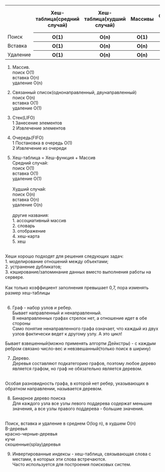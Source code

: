 <table>
    <tr>
        <th></th>
        <th>Хеш-таблица(средний случай)</th>
        <th>Хеш-таблица(худший случай)</th>
        <th>Массивы</th>
        <th>Связанные списки</th>
        <th>Бинарное дерево поиска(средний случай)</th>
        <th>Бинарное дерево поиска(худший случай)</th>
    </tr>
    <tr>
        <td>Поиск</td>
        <th>O(1)</th>
        <th>O(n)</th>
        <th>O(1)</th>
        <th>O(n)</th>
        <th>O(log n)</th>
        <th>O(n)</th>
    </tr>
    <tr>
        <td>Вставка</td>
        <th>O(1)</th>
        <th>O(n)</th>
        <th>O(n)</th>
        <th>O(1)</th>
        <th>O(log n)</th>
        <th></th>
    </tr>
    <tr>
        <td>Удаление</td>
        <th>O(1)</th>
        <th>O(n)</th>
        <th>O(n)</th>
        <th>O(1)</th>
        <th>O(log n)</th>
        <th></th>
    </tr>
</table>


1. Массив.<br>
    поиск O(1)<br>
    вставка O(n)<br>
    удаление O(n)<br>

2. Связанный список(однонаправленный, двунаправленный)<br>
    поиск O(n)<br>
    вставка O(1)<br>
    удаление O(1)<br>

3. Стек(LIFO)<br>
    1 Занесение элементов<br>
    2 Извлечение элементов<br>

4. Очередь(FIFO)<br>
    1 Постановка в очередь O(1)<br>
    2 Извлечение из очереди<br>

5. Хеш-таблица = Хеш-функция + Массив<br>
    Средний случай:<br>
    поиск O(1)<br>
    вставка O(1)<br>
    удаление O(1)<br>
    <br>
    Худший случай:<br>
    поиск O(n)<br>
    вставка O(n)<br>
    удаление O(n)<br>
    <br>
    другие названия:<br>
        1. ассоциативный массив<br>
        2. словарь<br>
        3. отображение<br>
        4. хеш-карта<br>
        5. хеш<br>
<br>
Хеши хорошо подходят для решения следующих задач: <br>
    1. моделирование отношений между объектами; <br>
    2. устранение дубликатов; <br>
    3. кэширование/запоминание данных вместо выполнения работы на сервере. <br>
<br>
Как только коэффициент заполнения превышает 0,7, пора изменять размер хеш-таблицы<br>
<br>
   
6. Граф - набор узлов и ребер.<br>
Бывает направленный и ненаправленный.<br>
В ненаправленных графах стрелок нет, а отношение идет в обе стороны<br>
Само понятие ненаправленного графа означает, что каждый из двух узлов фактически ведет к другому узлу. А это цикл!<br>

Бывает взвешенный(можно применять алгортм Дейкстры) - с каждым ребром связано число-вес
и невзвешанный(только поиск в ширину)<br>

7. Дерево. <br>
Деревья составляют подкатегорию графов, поэтому любое дерево является графом, но граф не обязательно является деревом. <br>
<br>
Особая разновидность графа, в которой нет ребер, указывающих в обратном направлении, называется деревом. <br>

8. Бинарное дерево поиска<br>
Для каждого узла все узлы левого поддерева содержат меньшие значения, а все узлы правого поддерева - большие значения. <br>
<br>
Поиск, вставка и удаление в среднем O(log n), в худшем O(n)<br>
B-деревья<br>
красно-черные-деревья<br>
кучи<br>
скошенные(splay)деревья<br>

9. Инвертированные индексы - хеш-таблица, связывающая слова с местами, в которых эти слова встречаются.<br>
Часто используется для построения поисковых систем.<br>
